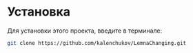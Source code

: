# Установка
Для установки этого проекта, введите в терминале:

```bash
git clone https://github.com/kalenchukov/LemnaChanging.git
```
